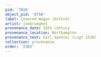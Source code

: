 ```yaml
---
pid: '7010'
object_pid: '9758'
label: Covered Wagon (Oxford)
artist: janbrueghel
provenance_date: 18th century
provenance_location: Northampton
provenance_text: Earl Spencer (Lugt 1530)
collection: provenance
order: '2363'
---
```

